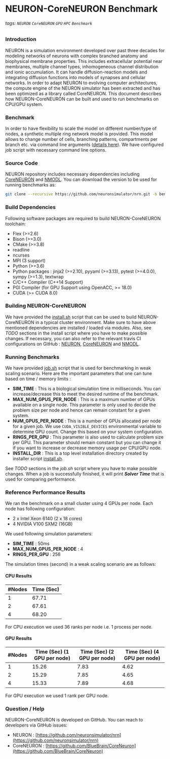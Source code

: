 # NEURON-CoreNEURON Benchmark 

###### tags: `NEURON` `CoreNEURON` `GPU` `HPC` `Benchmark`

### Introduction

NEURON is a simulation environment developed over past three decades for modeling networks of neurons with complex branched anatomy and biophysical membrane properties. This includes extracellular potential near membranes, multiple channel types, inhomogeneous channel distribution and ionic accumulation. It can handle diffusion-reaction models and integrating diffusion functions into models of synapses and cellular networks. In order to adapt NEURON to evolving computer architectures, the compute engine of the NEURON simulator has been extracted and has been optimized as a library called CoreNEURON. This document describes how NEURON-CoreNEURON can be built and used to run benchmarks on CPU/GPU system.

### Benchmark

In order to have flexibility to scale the model on different number/type of nodes, a synthetic multiple ring network model is provided. This model allows to change number of cells, branching patterns, compartments per branch etc. via command line arguments  ([details here](https://github.com/nrnhines/ringtest/blob/master/README.md#performance-benchmarking)). We have configured job script with necessary command line options.

### Source Code

NEURON repository includes necessary dependencies including [CoreNEURON](https://github.com/BlueBrain/CoreNeuron) and [NMODL](https://github.com/BlueBrain/nmodl). You can download the version to be used for running benchmarks as:

```bash
git clone --recursive https://github.com/neuronsimulator/nrn.git -b benchmark/cineca-v1
```

### Build Dependencies

Following software packages are required to build NEURON-CoreNEURON toolchain:

* Flex (>=2.6)
* Bison (>=3.0)
* CMake (>=3.8)
* readline
* ncurses
* MPI (3 support)
* Python (>=3.6)
* Python packages : jinja2 (>=2.10), pyyaml (>=3.13), pytest (>=4.0.0), sympy (>=1.3), textwrap
* C/C++ Compiler (C++14 Support)
* PGI Compiler (for GPU Support using OpenACC, >= 18.0)
* CUDA  (>= CUDA 8.0)

### Building NEURON-CoreNEURON

We have provided the [install.sh](install.sh) script that can be used to build NEURON-CoreNEURON in a typical cluster environment. Make sure to have above mentioned dependencies are installed / loaded via modules. Also, see *TODO* sections in the install script where you have to make possible changes. If necessary, you can also refer to the relevant travis CI configurations on GitHub : [NEURON](https://github.com/neuronsimulator/nrn/blob/master/.travis.yml), [CoreNEURON](https://github.com/BlueBrain/CoreNeuron/blob/master/.travis.yml) and [NMODL](https://github.com/BlueBrain/nmodl/blob/master/.travis.yml).

### Running Benchmarks

We have provided [job.sh](job.sh) script that is used for benchmarking in weak scaling scenario. Here are the important parameters that one can tune based on time / memory limits :

* **SIM\_TIME** : This is a biological simulation time in milliseconds. You can increase/decrease this to meet the desired runtime of the benchmark.
* **MAX\_NUM\_GPUS\_PER\_NODE** : This is a maximum number of GPUs available on a single node. This parameter is only used to decide the problem size per node and hence can remain constant for a given system.
* **NUM\_GPUS\_PER\_NODE** : This is a number of GPUs allocated per node for a given job. We use `CUDA_VISIBLE_DEVICES` environmental variable to determine GPU count. Change this based on your system configuration.
* **RINGS\_PER\_GPU** : This parameter is also used to calculate problem size per GPU. This parameter should remain constant but you can change it if you want to increase or decrease memory usage per CPU/GPU node.
* **INSTALL\_DIR** : This is a top level installation directory created by installer script [install.sh](install.sh).

See *TODO* sections in the *job.sh* script where you have to make possible changes. When a job is successfully finished, it will print ***Solver Time*** that is used for comparing performance.

### Reference Performance Results

We ran the benchmark on a small cluster using 4 GPUs per node. Each node has following configuration:

* 2 x Intel Xeon 6140 (2 x 18 cores)
* 4 NVIDIA V100 SXM2 (16GB)

We used following simulation parameters:

* **SIM\_TIME** : 50ms
* **MAX\_NUM\_GPUS\_PER\_NODE** : 4
* **RINGS\_PER\_GPU** : 256

The simulation times (second) in a weak scaling scenario are as follows:

#### CPU Results

| #Nodes   | Time (Sec)|
|----------|---------|
|  1       | 67.71   |
|  2       | 67.61   |
|  4       | 68.20   |

For CPU execution we used 36 ranks per node i.e. 1 process per node.

#### GPU Results

| #Nodes  | Time (Sec) (1 GPU per node)  | Time (Sec) (2 GPU per node) | Time (Sec) (4 GPU per node)  |
|---------|------------------------------|-----------------------------|------------------------------|
| 1       | 15.26                        | 7.83                        | 4.62                         |
| 2       | 15.29                        | 7.85                        | 4.65                         |
| 4       | 15.33                        | 7.89                        | 4.68                         |

For GPU execution we used 1 rank per GPU node.

### Question / Help

NEURON-CoreNEURON is developed on GitHub. You can reach to developers via GitHub issues:

* NEURON : [https://github.com/neuronsimulator/nrn](https://github.com/neuronsimulator/nrn)
* CoreNEURON : [https://github.com/BlueBrain/CoreNeuron](https://github.com/BlueBrain/CoreNeuron)